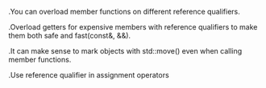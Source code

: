 .You can overload member functions on different reference qualifiers.

.Overload getters for expensive members with reference qualifiers to make them both safe and fast(const&, &&).

.It can make sense to mark objects with std::move() even when calling member functions.

.Use reference qualifier in assignment operators

